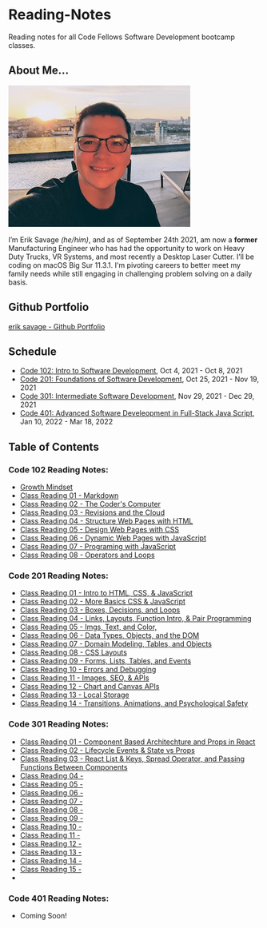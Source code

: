 # Reading-Notes
Reading notes for all Code Fellows Software Development bootcamp classes.

## About Me...
![Erik Picture](erik_profile_pic_headshot.jpg)

I’m Erik Savage *(he/him)*, and as of September 24th 2021, am now a **former** Manufacturing Engineer who has had the opportunity to work on Heavy Duty Trucks, VR Systems, and most recently a Desktop Laser Cutter. I’ll be coding on macOS Big Sur 11.3.1. I'm pivoting careers to better meet my family needs while still engaging in challenging problem solving on a daily basis.

## Github Portfolio
[erik savage - Github Portfolio](https://github.com/eriksavage)

## Schedule
- [Code 102: Intro to Software Development](https://www.codefellows.org/courses/code-102/intro-to-software-development/), Oct 4, 2021 - Oct 8, 2021
- [Code 201: Foundations of Software Development](https://www.codefellows.org/courses/code-201/foundations-of-software-development/), Oct 25, 2021 - Nov 19, 2021
- [Code 301: Intermediate Software Development](https://www.codefellows.org/courses/code-301/intermediate-software-development/), Nov 29, 2021 - Dec 29, 2021
- [Code 401: Advanced Software Develeopment in Full-Stack Java Script](https://www.codefellows.org/courses/code-401/advanced-software-development-in-full-stack-javascript/), Jan 10, 2022 - Mar 18, 2022

## Table of Contents
### Code 102 Reading Notes:
- [Growth Mindset](class102/class102-growthmind.md)
- [Class Reading 01 - Markdown](class102/class102-01.md)
- [Class Reading 02 - The Coder's Computer](class102/class102-02.md)
- [Class Reading 03 - Revisions and the Cloud](class102/class102-03.md)
- [Class Reading 04 - Structure Web Pages with HTML](class102/class102-04.md)
- [Class Reading 05 - Design Web Pages with CSS](class102/class102-05.md)
- [Class Reading 06 - Dynamic Web Pages with JavaScript](class102/class102-06.md)
- [Class Reading 07 - Programing with JavaScript](class102/class102-07.md)
- [Class Reading 08 - Operators and Loops](class102/class102-08.md)

### Code 201 Reading Notes:
- [Class Reading 01 - Intro to HTML, CSS, & JavaScript ](class201/class201-01.md)
- [Class Reading 02 - More Basics CSS & JavaScript](class201/class201-02.md)
- [Class Reading 03 - Boxes, Decisions, and Loops](class201/class201-03.md)
- [Class Reading 04 - Links, Layouts, Function Intro, & Pair Programming ](class201/class201-04.md)
- [Class Reading 05 - Imgs, Text, and Color, ](class201/class201-05.md)
- [Class Reading 06 - Data Types, Objects, and the DOM](class201/class201-06.md)
- [Class Reading 07 - Domain Modeling, Tables, and Objects](class201/class201-07.md)
- [Class Reading 08 - CSS Layouts](class201/class201-08.md)
- [Class Reading 09 - Forms, Lists, Tables, and Events](class201/class201-09.md)
- [Class Reading 10 - Errors and Debugging](class201/class201-10.md)
- [Class Reading 11 - Images, SEO, & APIs ](class201/class201-11.md)
- [Class Reading 12 - Chart and Canvas APIs](class201/class201-12.md)
- [Class Reading 13 - Local Storage](class201/class201-13.md)
- [Class Reading 14 - Transitions, Animations, and Psychological Safety ](class201/class201-14.md)

### Code 301 Reading Notes:
- [Class Reading 01 - Component Based Architechture and Props in React ](class301/class301-01.md)
- [Class Reading 02 - Lifecycle Events & State vs Props](class301/class301-02.md)
- [Class Reading 03 - React List & Keys, Spread Operator, and Passing Functions Between Components](class301/class301-03.md)
- [Class Reading 04 - ](class301/class301-04.md)
- [Class Reading 05 - ](class301/class301-05.md)
- [Class Reading 06 - ](class301/class301-06.md)
- [Class Reading 07 - ](class301/class301-07.md)
- [Class Reading 08 - ](class301/class301-08.md)
- [Class Reading 09 - ](class301/class301-09.md)
- [Class Reading 10 - ](class301/class301-10.md)
- [Class Reading 11 - ](class301/class301-11.md)
- [Class Reading 12 - ](class301/class301-12.md)
- [Class Reading 13 - ](class301/class301-13.md)
- [Class Reading 14 - ](class301/class301-14.md)
- [Class Reading 15 - ](class301/class301-15.md)
- 

### Code 401 Reading Notes:
- Coming Soon!
